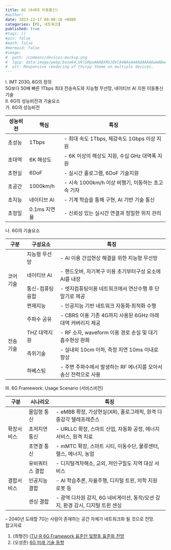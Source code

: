 ```yaml
---
title: 6G (6세대 이동통신)
#author: 
date: 2023-12-17 00:00:10 +0800
categories: [PE, 네트워크]
published: true
#tags: []
#pin: false
#math: false
#mermaid: false
#image:
#  path: /commons/devices-mockup.png
#  lqip: data:image/webp;base64,UklGRpoAAABXRUJQVlA4WAoAAAAQAAAADwAABwAAQUxQSDIAAAARL0AmbZurmr57yyIiqE8oiG0bejIYEQTgqiDA9vqnsUSI6H+oAERp2HZ65qP/VIAWAFZQOCBCAAAA8AEAnQEqEAAIAAVAfCWkAALp8sF8rgRgAP7o9FDvMCkMde9PK7euH5M1m6VWoDXf2FkP3BqV0ZYbO6NA/VFIAAAA
#  alt: Responsive rendering of Chirpy theme on multiple devices.
---
```


<div class="post-wrap">
  <div class="para">
    <div class="para-title">
      I. IMT 2030, 6G의 정의
    </div>
    <div class="para-cntnt">
      5G보다 50배 빠른 1Tbps 최대 전송속도와 <span class="post-kwd">지능형 무선망, 네이티브 AI</span> 지원 이동통신기술
    </div>
  </div>
  
  <div class="para">
    <div class="para-title">
      II. 6G의 성능비전과 기술요소
    </div>
    <div class="para-cntnt">
      <div class="para">
        <div class="para-title">
          가. 6G의 성능비전
        </div>
        <div class="para-cntnt">
          <table class="post-table">
            <thead>
                <tr>
                  <th>성능비전</th>
                  <th>핵심</th>
                  <th>특징</th>
                </tr>
            </thead>
            <tbody>
              <tr>
                <td>초성능</td>
                <td>1Tbps</td>
                <td>- 최대 속도 1Tbps, 체감속도 1Gbps 이상 지원</td>
              </tr>
              <tr>
                <td>초대역</td>
                <td>6K 해상도</td>
                <td>- 6K 이상의 해상도 지원, 수십 GHz 대역폭 지원</td>
              </tr>
              <tr>
                <td>초현실</td>
                <td>6DoF</td>
                <td>- 실시간 홀로그램, 6DoF 기술지원</td>
              </tr>
              <tr>
                <td>초공간</td>
                <td>1000km/h</td>
                <td>- 시속 1000km/h 이상 비행기, 이동하는 초고속 기차</td>
              </tr>
              <tr>
                <td>초지능</td>
                <td>네이티브 AI</td>
                <td>- 기계 학습을 통해 구현, AI 기반 기술 통신</td>
              </tr>
              <tr>
                <td>초정밀</td>
                <td>0.1ms 지연율</td>
                <td>- 신뢰성 있는 실시간 연결과 정밀한 위치 관리</td>
              </tr>
            </tbody>
          </table>
        </div>
      </div>
      <div class="para">
        <div class="para-title">
          나. 6G의 기술요소
        </div>
        <div class="para-cntnt">
          <table class="post-table">
            <thead>
                <tr>
                  <th>구분</th>
                  <th>구성요소</th>
                  <th>특징</th>
                </tr>
            </thead>
            <tbody>
              <tr>
                <td rowspan="4">코어기술</td>
                <td>지능형 무선망</td>
                <td>- AI 이용 간섭현상 해결을 위한 지능형 무선망</td>
              </tr>
              <tr>
                <td>네이티브 AI</td>
                <td>- 핸드오버, 자기복구 이용 초기부터구성 요소에 AI를 내장</td>
              </tr>
              <tr>
                <td>통신-컴퓨팅 융합</td>
                <td>- 엣지컴퓨팅이용 네트워크에서 연산수행 후 단말기로 제공</td>
              </tr>
              <tr>
                <td>편재지능</td>
                <td>- 인공지능 기반 네트워크 자동화·최적화 수행</td>
              </tr>
              <tr>
                <td rowspan="4">전송기술</td>
                <td>주파수 공유</td>
                <td>- CBRS 이용 기존 4G까지 사용된 6GHz 아래 대역 커버리지 제공</td>
              </tr>
              <tr>
                <td>THZ 대역지원</td>
                <td>- RF 소자, waveform 이용 경로 손실 및 대기 흡수현상 완화</td>
              </tr>
              <tr>
                <td>측위기술</td>
                <td>- 실내외 10cm 이하, 측정 지연 10ms 이내로 향상</td>
              </tr>
              <tr>
                <td>하베스팅</td>
                <td>- 주변 주파수에서 발생하는 RF 에너지를 모아서 송신 전력으로 사용</td>
              </tr>
            </tbody>
          </table>
        </div>
      </div>
    </div>
  </div>

  <div class="para">
    <div class="para-title">
      III. 6G Framework: Usage Scenario (서비스비전)
    </div>
    <div class="para-cntnt">
      <table class="post-table">
        <thead>
            <tr>
              <th>구분</th>
              <th>시나리오</th>
              <th>특징</th>
            </tr>
        </thead>
        <tbody>
          <tr>
            <td rowspan="3">확장서비스</td>
            <td>몰입형 통신</td>
            <td>- eMBB 확장, 가상현실(XR), 홀로그래픽, 원격 다중감각 텔레프레즌스</td>
          </tr>
          <tr>
            <td>초저지연 통신</td>
            <td>- URLLC 확장, 스마트 산업, 자동화 공정, 에너지 서비스, 원격 치료</td>
          </tr>
          <tr>
            <td>초연결 통신</td>
            <td>- mMTC 확장, 스마트 시티, 이동수단, 물류센터, 헬스, 에너지, 농업</td>
          </tr>
          <tr>
            <td rowspan="3">결합서비스</td>
            <td>유비쿼터스 결합</td>
            <td>- 디지털격차해소, 교외, 저인구밀도 지역 대상 서비스</td>
          </tr>
          <tr>
            <td>인공지능 결합</td>
            <td>- AI 학습추론, 자율주행, 디지털 트윈, 의학 지원 로봇 등</td>
          </tr>
          <tr>
            <td>센싱 결합</td>
            <td>- 광역 다차원 감지, 6G 네비게이션, 동작/모션 감지, 환경 감시, 디지털 트윈 센싱</td>
          </tr>
        </tbody>
      </table>
    </div>
  </div>
</div>
&ndash; 2040년 도래할 7G는 사람이 존재하는 공간 자체가 네트워크화 될 것으로 전망.

<div class="refr-wrap">
  <div class="refr-title">
      참고자료
  </div>
  <ol class="refr-list">
    <li>(최형진) <a target="_blank" href="http://weekly.tta.or.kr/weekly/files/20230224110201_weekly.pdf">ITU-R 6G Framework 표준안 및향후 표준화 전망</a></li>
    <li>(오성준) <a target="_blank" href="file:///C:/Users/admin1/Downloads/210%ED%98%B8_3-4.pdf">6G 미래 기술 동향</a></li>
  </ol>
</div>
